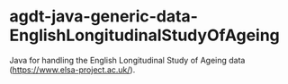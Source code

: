 # agdt-java-generic-data-EnglishLongitudinalStudyOfAgeing
Java for handling the English Longitudinal Study of Ageing data (https://www.elsa-project.ac.uk/).
